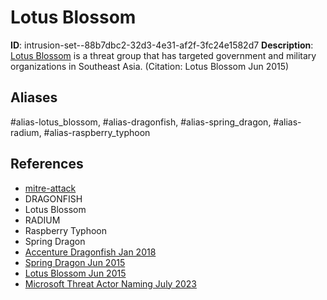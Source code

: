 # Lotus Blossom

**ID**: intrusion-set--88b7dbc2-32d3-4e31-af2f-3fc24e1582d7
**Description**: [Lotus Blossom](https://attack.mitre.org/groups/G0030) is a threat group that has targeted government and military organizations in Southeast Asia. (Citation: Lotus Blossom Jun 2015)

## Aliases
#alias-lotus_blossom, #alias-dragonfish, #alias-spring_dragon, #alias-radium, #alias-raspberry_typhoon

## References
- [mitre-attack](https://attack.mitre.org/groups/G0030)
- DRAGONFISH
- Lotus Blossom
- RADIUM
- Raspberry Typhoon
- Spring Dragon
- [Accenture Dragonfish Jan 2018](https://www.accenture.com/t20180127T003755Z_w_/us-en/_acnmedia/PDF-46/Accenture-Security-Dragonfish-Threat-Analysis.pdf)
- [Spring Dragon Jun 2015](https://securelist.com/the-spring-dragon-apt/70726/)
- [Lotus Blossom Jun 2015](https://www.paloaltonetworks.com/resources/research/unit42-operation-lotus-blossom.html)
- [Microsoft Threat Actor Naming July 2023](https://learn.microsoft.com/en-us/microsoft-365/security/intelligence/microsoft-threat-actor-naming?view=o365-worldwide)
